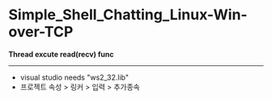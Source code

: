 # Simple_Shell_Chatting_Linux-Win-over-TCP

**Thread excute read(recv) func**

--------------------------------------------------
* visual studio needs "ws2_32.lib"
* 프로젝트 속성 > 링커 > 입력 > 추가종속

